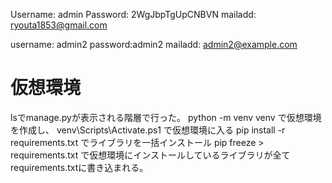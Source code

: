 Username: admin
Password: 2WgJbpTgUpCNBVN
mailadd: ryouta1853@gmail.com

username: admin2
password:admin2
mailadd:  admin2@example.com
# 仮想環境
lsでmanage.pyが表示される階層で行った。
 python -m venv venv
 で仮想環境を作成し、
 venv\Scripts\Activate.ps1
 で仮想環境に入る
pip install -r requirements.txt
でライブラリを一括インストール
pip freeze > requirements.txt
で仮想環境にインストールしているライブラリが全てrequirements.txtに書き込まれる。